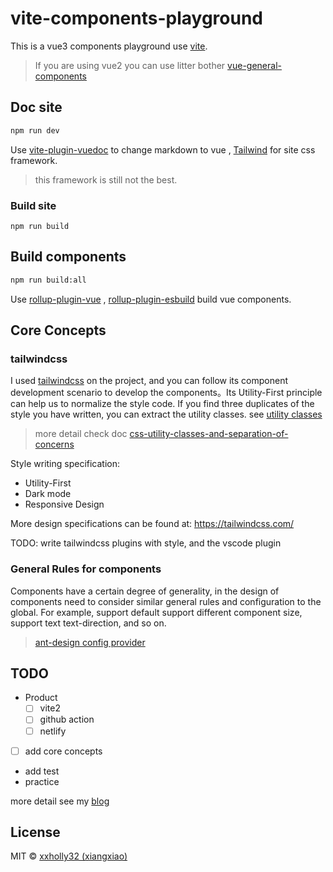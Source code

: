 # vite-components-playground

This is a vue3 components playground use [vite](https://github.com/vitejs/vite).

> If you are using vue2 you can use litter bother [vue-general-components](https://xxholly32.github.io/vue-general-components/)

## Doc site

```bash
npm run dev
```

Use [vite-plugin-vuedoc](https://github.com/JasKang/vite-plugin-vuedoc) to change markdown to vue , [Tailwind](https://tailwindcss.com/) for site css framework.

> this framework is still not the best.

### Build site

```
npm run build
```

## Build components

```bash
npm run build:all
```

Use [rollup-plugin-vue](https://github.com/vuejs/rollup-plugin-vue) , [rollup-plugin-esbuild](https://github.com/egoist/rollup-plugin-esbuild) build vue components.

## Core Concepts

### tailwindcss

I used [tailwindcss](https://tailwindcss.com/) on the project, and you can follow its component development scenario to develop the components。Its Utility-First principle can help us to normalize the style code. If you find three duplicates of the style you have written, you can extract the utility classes. see [utility classes](https://github.com/xxholly32/vite-components-playground/blob/master/packages/theme/src/utilities.css)

> more detail check doc [css-utility-classes-and-separation-of-concerns](https://adamwathan.me/css-utility-classes-and-separation-of-concerns/)

Style writing specification:

- Utility-First
- Dark mode
- Responsive Design

More design specifications can be found at: <https://tailwindcss.com/>

TODO: write tailwindcss plugins with style, and the vscode plugin

### General Rules for components

Components have a certain degree of generality, in the design of components need to consider similar general rules and configuration to the global. For example, support default support different component size, support text text-direction, and so on.

> [ant-design config provider](https://ant.design/components/config-provider-cn/#API)

## TODO

- Product
  - [ ] vite2
  - [ ] github action
  - [ ] netlify
- [ ] add core concepts
- add test
- practice

more detail see my [blog](https://xxholly32.github.io/Blog/2020/vite-components-playground.html)

## License

MIT &copy; [xxholly32 (xiangxiao)](https://github.com/xxholly32)
